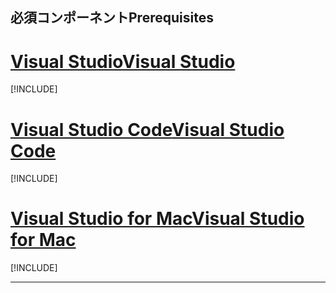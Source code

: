 ## <a name="prerequisites"></a><span data-ttu-id="43f44-101">必須コンポーネント</span><span class="sxs-lookup"><span data-stu-id="43f44-101">Prerequisites</span></span>

# <a name="visual-studiotabvisual-studio"></a>[<span data-ttu-id="43f44-102">Visual Studio</span><span class="sxs-lookup"><span data-stu-id="43f44-102">Visual Studio</span></span>](#tab/visual-studio)

[!INCLUDE[](~/includes/net-core-prereqs-vs-2.2.md)]

# <a name="visual-studio-codetabvisual-studio-code"></a>[<span data-ttu-id="43f44-103">Visual Studio Code</span><span class="sxs-lookup"><span data-stu-id="43f44-103">Visual Studio Code</span></span>](#tab/visual-studio-code)

[!INCLUDE[](~/includes/net-core-prereqs-vsc-2.2.md)]

# <a name="visual-studio-for-mactabvisual-studio-mac"></a>[<span data-ttu-id="43f44-104">Visual Studio for Mac</span><span class="sxs-lookup"><span data-stu-id="43f44-104">Visual Studio for Mac</span></span>](#tab/visual-studio-mac)

[!INCLUDE[](~/includes/net-core-prereqs-mac-2.2.md)]

---